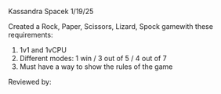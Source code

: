 Kassandra Spacek
1/19/25

Created a Rock, Paper, Scissors, Lizard, Spock gamewith these requirements:
1. 1v1 and 1vCPU
2. Different modes: 1 win / 3 out of 5 / 4 out of 7
3. Must have a way to show the rules of the game

Reviewed by:
